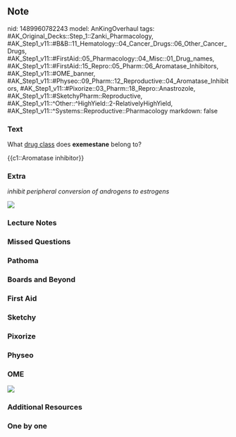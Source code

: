 ## Note
nid: 1489960782243
model: AnKingOverhaul
tags: #AK_Original_Decks::Step_1::Zanki_Pharmacology, #AK_Step1_v11::#B&B::11_Hematology::04_Cancer_Drugs::06_Other_Cancer_Drugs, #AK_Step1_v11::#FirstAid::05_Pharmacology::04_Misc::01_Drug_names, #AK_Step1_v11::#FirstAid::15_Repro::05_Pharm::06_Aromatase_Inhibitors, #AK_Step1_v11::#OME_banner, #AK_Step1_v11::#Physeo::09_Pharm::12_Reproductive::04_Aromatase_Inhibitors, #AK_Step1_v11::#Pixorize::03_Pharm::18_Repro::Anastrozole, #AK_Step1_v11::#SketchyPharm::Reproductive, #AK_Step1_v11::^Other::^HighYield::2-RelativelyHighYield, #AK_Step1_v11::^Systems::Reproductive::Pharmacology
markdown: false

### Text
What <u>drug class</u> does <b>exemestane</b> belong to?
<div>
  {{c1::Aromatase inhibitor}}
</div>

### Extra
<i>inhibit peripheral conversion of androgens to estrogens</i>
<div>
  <i><img src="paste-291645459268232.jpg"></i>
</div>

### Lecture Notes


### Missed Questions


### Pathoma


### Boards and Beyond


### First Aid


### Sketchy


### Pixorize


### Physeo


### OME
<div class="ome-widget">
  <a href="https://onlinemeded.org?ref=anki"><img src=
  "_OME_AnkiFlashcards_General_4.png"></a>
</div>

### Additional Resources


### One by one

